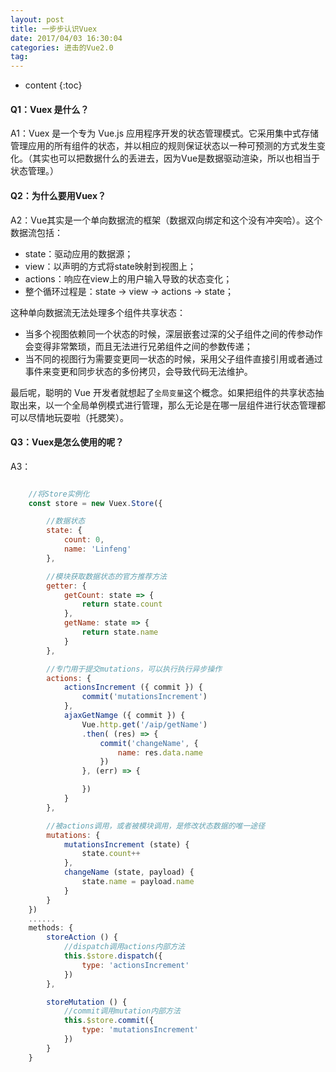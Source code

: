 ```yaml
---
layout: post
title: 一步步认识Vuex
date: 2017/04/03 16:30:04  
categories: 进击的Vue2.0
tag:
---
```


* content
{:toc}

#### Q1：Vuex 是什么？

A1：Vuex 是一个专为 Vue.js 应用程序开发的状态管理模式。它采用集中式存储管理应用的所有组件的状态，并以相应的规则保证状态以一种可预测的方式发生变化。（其实也可以把数据什么的丢进去，因为Vue是数据驱动渲染，所以也相当于状态管理。）

#### Q2：为什么要用Vuex？

A2：Vue其实是一个单向数据流的框架（数据双向绑定和这个没有冲突哈）。这个数据流包括：
 - state：驱动应用的数据源；
 - view：以声明的方式将state映射到视图上；
 - actions：响应在view上的用户输入导致的状态变化；
 - 整个循环过程是：state -> view -> actions -> state；

这种单向数据流无法处理多个组件共享状态：
 - 当多个视图依赖同一个状态的时候，深层嵌套过深的父子组件之间的传参动作会变得非常繁琐，而且无法进行兄弟组件之间的参数传递；
 - 当不同的视图行为需要变更同一状态的时候，采用父子组件直接引用或者通过事件来变更和同步状态的多份拷贝，会导致代码无法维护。

最后呢，聪明的 Vue 开发者就想起了`全局变量`这个概念。如果把组件的共享状态抽取出来，以一个全局单例模式进行管理，那么无论是在哪一层组件进行状态管理都可以尽情地玩耍啦（托腮笑）。

#### Q3：Vuex是怎么使用的呢？

A3：
```javascript

    //将Store实例化
    const store = new Vuex.Store({

        //数据状态
        state: {
            count: 0,
            name: 'Linfeng'
        },

        //模块获取数据状态的官方推荐方法
        getter: {
            getCount: state => {
                return state.count
            },
            getName: state => {
                return state.name
            }
        },

        //专门用于提交mutations，可以执行执行异步操作
        actions: {
            actionsIncrement ({ commit }) {
                commit('mutationsIncrement')
            },
            ajaxGetNamge ({ commit }) {
                Vue.http.get('/aip/getName')
                .then( (res) => {
                    commit('changeName', {
                        name: res.data.name
                    })
                }, (err) => {

                })
            }
        },

        //被actions调用，或者被模块调用，是修改状态数据的唯一途径
        mutations: {
            mutationsIncrement (state) {
                state.count++
            },
            changeName (state, payload) {
                state.name = payload.name
            }
        }
    })
    ......
    methods: {
        storeAction () {
            //dispatch调用actions内部方法
            this.$store.dispatch({
                type: 'actionsIncrement'
            })
        },

        storeMutation () {
            //commit调用mutation内部方法
            this.$store.commit({
                type: 'mutationsIncrement'
            })
        }
    }
```
